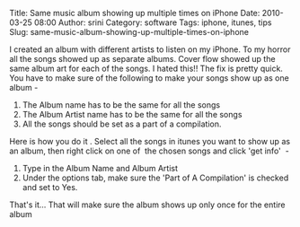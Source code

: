 Title: Same music album showing up multiple times on iPhone
Date: 2010-03-25 08:00
Author: srini
Category: software
Tags: iphone, itunes, tips
Slug: same-music-album-showing-up-multiple-times-on-iphone

I created an album with different artists to listen on my iPhone. To my
horror all the songs showed up as separate albums. Cover flow showed up
the same album art for each of the songs. I hated this!! The fix is
pretty quick. You have to make sure of the following to make your songs
show up as one album -

1.  The Album name has to be the same for all the songs
2.  The Album Artist name has to be the same for all the songs
3.  All the songs should be set as a part of a compilation.

Here is how you do it . Select all the songs in itunes you want to show
up as an album, then right click on one of  the chosen songs and click
'get info'  -

1.  Type in the Album Name and Album Artist
2.  Under the options tab, make sure the 'Part of A Compilation' is
    checked and set to Yes.

That's it... That will make sure the album shows up only once for the
entire album
